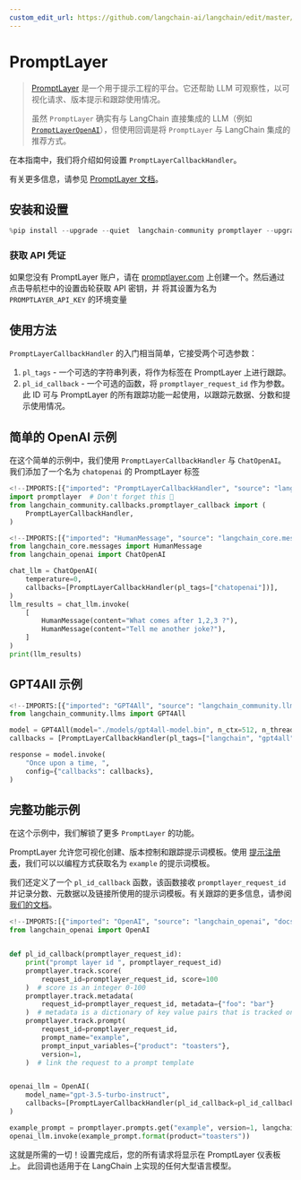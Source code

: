 ```yaml
---
custom_edit_url: https://github.com/langchain-ai/langchain/edit/master/docs/docs/integrations/callbacks/promptlayer.ipynb
---
```

# PromptLayer

>[PromptLayer](https://docs.promptlayer.com/introduction) 是一个用于提示工程的平台。它还帮助 LLM 可观察性，以可视化请求、版本提示和跟踪使用情况。
>
>虽然 `PromptLayer` 确实有与 LangChain 直接集成的 LLM（例如 [`PromptLayerOpenAI`](/docs/integrations/llms/promptlayer_openai)），但使用回调是将 `PromptLayer` 与 LangChain 集成的推荐方式。

在本指南中，我们将介绍如何设置 `PromptLayerCallbackHandler`。

有关更多信息，请参见 [PromptLayer 文档](https://docs.promptlayer.com/languages/langchain)。

## 安装和设置


```python
%pip install --upgrade --quiet  langchain-community promptlayer --upgrade
```

### 获取 API 凭证

如果您没有 PromptLayer 账户，请在 [promptlayer.com](https://www.promptlayer.com) 上创建一个。然后通过点击导航栏中的设置齿轮获取 API 密钥，并
将其设置为名为 `PROMPTLAYER_API_KEY` 的环境变量


## 使用方法

`PromptLayerCallbackHandler` 的入门相当简单，它接受两个可选参数：
1. `pl_tags` - 一个可选的字符串列表，将作为标签在 PromptLayer 上进行跟踪。
2. `pl_id_callback` - 一个可选的函数，将 `promptlayer_request_id` 作为参数。此 ID 可与 PromptLayer 的所有跟踪功能一起使用，以跟踪元数据、分数和提示使用情况。

## 简单的 OpenAI 示例

在这个简单的示例中，我们使用 `PromptLayerCallbackHandler` 与 `ChatOpenAI`。我们添加了一个名为 `chatopenai` 的 PromptLayer 标签


```python
<!--IMPORTS:[{"imported": "PromptLayerCallbackHandler", "source": "langchain_community.callbacks.promptlayer_callback", "docs": "https://python.langchain.com/api_reference/community/callbacks/langchain_community.callbacks.promptlayer_callback.PromptLayerCallbackHandler.html", "title": "PromptLayer"}]-->
import promptlayer  # Don't forget this 🍰
from langchain_community.callbacks.promptlayer_callback import (
    PromptLayerCallbackHandler,
)
```


```python
<!--IMPORTS:[{"imported": "HumanMessage", "source": "langchain_core.messages", "docs": "https://python.langchain.com/api_reference/core/messages/langchain_core.messages.human.HumanMessage.html", "title": "PromptLayer"}, {"imported": "ChatOpenAI", "source": "langchain_openai", "docs": "https://python.langchain.com/api_reference/openai/chat_models/langchain_openai.chat_models.base.ChatOpenAI.html", "title": "PromptLayer"}]-->
from langchain_core.messages import HumanMessage
from langchain_openai import ChatOpenAI

chat_llm = ChatOpenAI(
    temperature=0,
    callbacks=[PromptLayerCallbackHandler(pl_tags=["chatopenai"])],
)
llm_results = chat_llm.invoke(
    [
        HumanMessage(content="What comes after 1,2,3 ?"),
        HumanMessage(content="Tell me another joke?"),
    ]
)
print(llm_results)
```

## GPT4All 示例


```python
<!--IMPORTS:[{"imported": "GPT4All", "source": "langchain_community.llms", "docs": "https://python.langchain.com/api_reference/community/llms/langchain_community.llms.gpt4all.GPT4All.html", "title": "PromptLayer"}]-->
from langchain_community.llms import GPT4All

model = GPT4All(model="./models/gpt4all-model.bin", n_ctx=512, n_threads=8)
callbacks = [PromptLayerCallbackHandler(pl_tags=["langchain", "gpt4all"])]

response = model.invoke(
    "Once upon a time, ",
    config={"callbacks": callbacks},
)
```

## 完整功能示例

在这个示例中，我们解锁了更多 `PromptLayer` 的功能。

PromptLayer 允许您可视化创建、版本控制和跟踪提示词模板。使用 [提示注册表](https://docs.promptlayer.com/features/prompt-registry)，我们可以以编程方式获取名为 `example` 的提示词模板。

我们还定义了一个 `pl_id_callback` 函数，该函数接收 `promptlayer_request_id` 并记录分数、元数据以及链接所使用的提示词模板。有关跟踪的更多信息，请参阅 [我们的文档](https://docs.promptlayer.com/features/prompt-history/request-id)。


```python
<!--IMPORTS:[{"imported": "OpenAI", "source": "langchain_openai", "docs": "https://python.langchain.com/api_reference/openai/llms/langchain_openai.llms.base.OpenAI.html", "title": "PromptLayer"}]-->
from langchain_openai import OpenAI


def pl_id_callback(promptlayer_request_id):
    print("prompt layer id ", promptlayer_request_id)
    promptlayer.track.score(
        request_id=promptlayer_request_id, score=100
    )  # score is an integer 0-100
    promptlayer.track.metadata(
        request_id=promptlayer_request_id, metadata={"foo": "bar"}
    )  # metadata is a dictionary of key value pairs that is tracked on PromptLayer
    promptlayer.track.prompt(
        request_id=promptlayer_request_id,
        prompt_name="example",
        prompt_input_variables={"product": "toasters"},
        version=1,
    )  # link the request to a prompt template


openai_llm = OpenAI(
    model_name="gpt-3.5-turbo-instruct",
    callbacks=[PromptLayerCallbackHandler(pl_id_callback=pl_id_callback)],
)

example_prompt = promptlayer.prompts.get("example", version=1, langchain=True)
openai_llm.invoke(example_prompt.format(product="toasters"))
```

这就是所需的一切！设置完成后，您的所有请求将显示在 PromptLayer 仪表板上。
此回调也适用于在 LangChain 上实现的任何大型语言模型。
